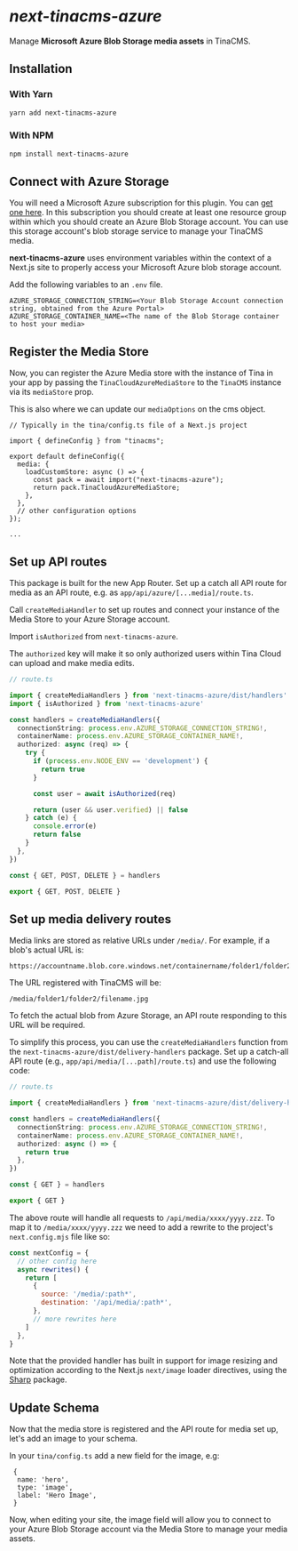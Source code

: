 # _next-tinacms-azure_

Manage **Microsoft Azure Blob Storage media assets** in TinaCMS.

## Installation

### With Yarn

```bash
yarn add next-tinacms-azure
```

### With NPM

```bash
npm install next-tinacms-azure
```

## Connect with Azure Storage

You will need a Microsoft Azure subscription for this plugin. You can [get one here](https://azure.microsoft.com/). In this subscription you should create at least one resource group within which you should create an Azure Blob Storage account. You can use this storage account's blob storage service to manage your TinaCMS media.

**next-tinacms-azure** uses environment variables within the context of a Next.js site to properly access your Microsoft Azure blob storage account.

Add the following variables to an `.env` file.

```
AZURE_STORAGE_CONNECTION_STRING=<Your Blob Storage Account connection string, obtained from the Azure Portal>
AZURE_STORAGE_CONTAINER_NAME=<The name of the Blob Storage container to host your media>
```

## Register the Media Store

Now, you can register the Azure Media store with the instance of Tina in your app by passing the `TinaCloudAzureMediaStore` to the `TinaCMS` instance via its `mediaStore` prop.

This is also where we can update our `mediaOptions` on the cms object.

```tsx
// Typically in the tina/config.ts file of a Next.js project

import { defineConfig } from "tinacms";

export default defineConfig({
  media: {
    loadCustomStore: async () => {
      const pack = await import("next-tinacms-azure");
      return pack.TinaCloudAzureMediaStore;
    },
  },
  // other configuration options
});

...
```

## Set up API routes

This package is built for the new App Router. Set up a catch all API route for media as an API route, e.g. as `app/api/azure/[...media]/route.ts`.

Call `createMediaHandler` to set up routes and connect your instance of the Media Store to your Azure Storage account.

Import `isAuthorized` from `next-tinacms-azure`.

The `authorized` key will make it so only authorized users within Tina Cloud can upload and make media edits.

```ts
// route.ts

import { createMediaHandlers } from 'next-tinacms-azure/dist/handlers'
import { isAuthorized } from 'next-tinacms-azure'

const handlers = createMediaHandlers({
  connectionString: process.env.AZURE_STORAGE_CONNECTION_STRING!,
  containerName: process.env.AZURE_STORAGE_CONTAINER_NAME!,
  authorized: async (req) => {
    try {
      if (process.env.NODE_ENV == 'development') {
        return true
      }

      const user = await isAuthorized(req)

      return (user && user.verified) || false
    } catch (e) {
      console.error(e)
      return false
    }
  },
})

const { GET, POST, DELETE } = handlers

export { GET, POST, DELETE }
```

## Set up media delivery routes

Media links are stored as relative URLs under `/media/`. For example, if a blob's actual URL is:

```
https://accountname.blob.core.windows.net/containername/folder1/folder2/filename.jpg
```

The URL registered with TinaCMS will be:

```
/media/folder1/folder2/filename.jpg
```

To fetch the actual blob from Azure Storage, an API route responding to this URL will be required.

To simplify this process, you can use the `createMediaHandlers` function from the `next-tinacms-azure/dist/delivery-handlers` package. Set up a catch-all API route (e.g., `app/api/media/[...path]/route.ts`) and use the following code:

```ts
// route.ts

import { createMediaHandlers } from 'next-tinacms-azure/dist/delivery-handlers'

const handlers = createMediaHandlers({
  connectionString: process.env.AZURE_STORAGE_CONNECTION_STRING!,
  containerName: process.env.AZURE_STORAGE_CONTAINER_NAME!,
  authorized: async () => {
    return true
  },
})

const { GET } = handlers

export { GET }
```

The above route will handle all requests to `/api/media/xxxx/yyyy.zzz`. To map it to `/media/xxxx/yyyy.zzz` we need to add a rewrite to the project's `next.config.mjs` file like so:

```mjs
const nextConfig = {
  // other config here
  async rewrites() {
    return [
      {
        source: '/media/:path*',
        destination: '/api/media/:path*',
      },
      // more rewrites here
    ]
  },
}
```

Note that the provided handler has built in support for image resizing and optimization according to the Next.js `next/image` loader directives, using the [Sharp](https://www.npmjs.com/package/sharp) package.

## Update Schema

Now that the media store is registered and the API route for media set up, let's add an image to your schema.

In your `tina/config.ts` add a new field for the image, e.g:

```
 {
  name: 'hero',
  type: 'image',
  label: 'Hero Image',
 }
```

Now, when editing your site, the image field will allow you to connect to your Azure Blob Storage account via the Media Store to manage your media assets.
